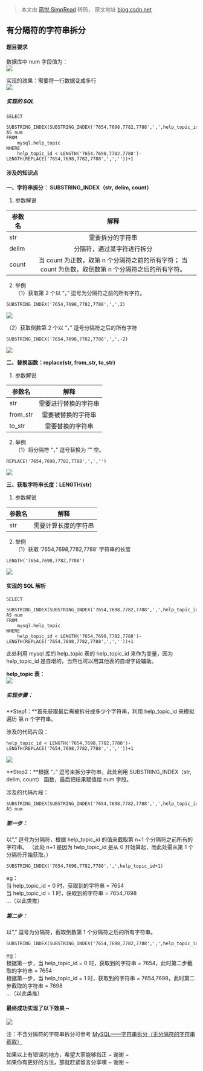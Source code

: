 > 本文由 [简悦 SimpRead](http://ksria.com/simpread/) 转码， 原文地址 [blog.csdn.net](https://blog.csdn.net/pjymyself/article/details/81668157)

有分隔符的字符串拆分
----------

#### 题目要求

数据库中 num 字段值为：  
![](https://img-blog.csdn.net/20180814150220508?watermark/2/text/aHR0cHM6Ly9ibG9nLmNzZG4ubmV0L3BqeW15c2VsZg==/font/5a6L5L2T/fontsize/400/fill/I0JBQkFCMA==/dissolve/70)

实现的效果：需要将一行数据变成多行  
![](https://img-blog.csdn.net/20180814150316890?watermark/2/text/aHR0cHM6Ly9ibG9nLmNzZG4ubmV0L3BqeW15c2VsZg==/font/5a6L5L2T/fontsize/400/fill/I0JBQkFCMA==/dissolve/70)

##### 实现的 SQL

```
SELECT 
    SUBSTRING_INDEX(SUBSTRING_INDEX('7654,7698,7782,7788',',',help_topic_id+1),',',-1) AS num 
FROM 
    mysql.help_topic 
WHERE 
    help_topic_id < LENGTH('7654,7698,7782,7788')-LENGTH(REPLACE('7654,7698,7782,7788',',',''))+1
```

#### 涉及的知识点

**一、字符串拆分： SUBSTRING_INDEX（str, delim, count）**

1.  参数解说

<table><thead><tr><th>参数名</th><th align="center">解释</th></tr></thead><tbody><tr><td>str</td><td align="center">需要拆分的字符串</td></tr><tr><td>delim</td><td align="center">分隔符，通过某字符进行拆分</td></tr><tr><td>count</td><td align="center">当 count 为正数，取第 n 个分隔符之前的所有字符； 当 count 为负数，取倒数第 n 个分隔符之后的所有字符。</td></tr></tbody></table>

2. 举例  
（1）获取第 2 个以 “，” 逗号为分隔符之前的所有字符。

```
SUBSTRING_INDEX('7654,7698,7782,7788',',',2)
```

![](https://img-blog.csdn.net/20180814151309820?watermark/2/text/aHR0cHM6Ly9ibG9nLmNzZG4ubmV0L3BqeW15c2VsZg==/font/5a6L5L2T/fontsize/400/fill/I0JBQkFCMA==/dissolve/70)

（2）获取倒数第 2 个以 “，” 逗号分隔符之后的所有字符

```
SUBSTRING_INDEX('7654,7698,7782,7788',',',-2)
```

![](https://img-blog.csdn.net/20180814151412185?watermark/2/text/aHR0cHM6Ly9ibG9nLmNzZG4ubmV0L3BqeW15c2VsZg==/font/5a6L5L2T/fontsize/400/fill/I0JBQkFCMA==/dissolve/70)

**二、替换函数：replace(str, from_str, to_str)**

1.  参数解说

<table><thead><tr><th>参数名</th><th align="center">解释</th></tr></thead><tbody><tr><td>str</td><td align="center">需要进行替换的字符串</td></tr><tr><td>from_str</td><td align="center">需要被替换的字符串</td></tr><tr><td>to_str</td><td align="center">需要替换的字符串</td></tr></tbody></table>

2. 举例  
（1）将分隔符 “，” 逗号替换为 “” 空。

```
REPLACE('7654,7698,7782,7788',',','')
```

![](https://img-blog.csdn.net/20180814151757552?watermark/2/text/aHR0cHM6Ly9ibG9nLmNzZG4ubmV0L3BqeW15c2VsZg==/font/5a6L5L2T/fontsize/400/fill/I0JBQkFCMA==/dissolve/70)

**三、获取字符串长度：LENGTH(str)**

1.  参数解说

<table><thead><tr><th>参数名</th><th align="center">解释</th></tr></thead><tbody><tr><td>str</td><td align="center">需要计算长度的字符串</td></tr></tbody></table>

2. 举例  
（1）获取 ‘7654,7698,7782,7788’ 字符串的长度

```
LENGTH('7654,7698,7782,7788')
```

![](https://img-blog.csdn.net/20180814151922796?watermark/2/text/aHR0cHM6Ly9ibG9nLmNzZG4ubmV0L3BqeW15c2VsZg==/font/5a6L5L2T/fontsize/400/fill/I0JBQkFCMA==/dissolve/70)

#### 实现的 SQL 解析

```
SELECT 
    SUBSTRING_INDEX(SUBSTRING_INDEX('7654,7698,7782,7788',',',help_topic_id+1),',',-1) AS num 
FROM 
    mysql.help_topic 
WHERE 
    help_topic_id < LENGTH('7654,7698,7782,7788')-LENGTH(REPLACE('7654,7698,7782,7788',',',''))+1
```

此处利用 mysql 库的 help_topic 表的 help_topic_id 来作为变量，因为 help_topic_id 是自增的，当然也可以用其他表的自增字段辅助。

**help_topic 表：**  
![](https://img-blog.csdn.net/20180814152141964?watermark/2/text/aHR0cHM6Ly9ibG9nLmNzZG4ubmV0L3BqeW15c2VsZg==/font/5a6L5L2T/fontsize/400/fill/I0JBQkFCMA==/dissolve/70)

##### 实现步骤：

**Step1：**首先获取最后需被拆分成多少个字符串，利用 help_topic_id 来模拟遍历 第 n 个字符串。

涉及的代码片段：

```
help_topic_id < LENGTH('7654,7698,7782,7788')-LENGTH(REPLACE('7654,7698,7782,7788',',',''))+1
```

![](https://img-blog.csdn.net/20180814152417186?watermark/2/text/aHR0cHM6Ly9ibG9nLmNzZG4ubmV0L3BqeW15c2VsZg==/font/5a6L5L2T/fontsize/400/fill/I0JBQkFCMA==/dissolve/70)

**Step2：**根据 “，” 逗号来拆分字符串，此处利用 SUBSTRING_INDEX（str, delim, count） 函数，最后把结果赋值给 num 字段。

涉及的代码片段：

```
SUBSTRING_INDEX(SUBSTRING_INDEX('7654,7698,7782,7788',',',help_topic_id+1),',',-1) AS num
```

##### 第一步：

以”,” 逗号为分隔符，根据 help_topic_id 的值来截取第 n+1 个分隔符之前所有的字符串。 （此处 n+1 是因为 help_topic_id 是从 0 开始算起，而此处需从第 1 个分隔符开始获取。）

```
SUBSTRING_INDEX('7654,7698,7782,7788',',',help_topic_id+1)
```

eg：  
当 help_topic_id = 0 时，获取到的字符串 = 7654  
当 help_topic_id = 1 时，获取到的字符串 = 7654,7698  
…（以此类推）

##### 第二步：

以”,” 逗号为分隔符，截取倒数第 1 个分隔符之后的所有字符串。

```
SUBSTRING_INDEX(SUBSTRING_INDEX('7654,7698,7782,7788',',',help_topic_id+1),',',-1)
```

eg：  
根据第一步，当 help_topic_id = 0 时，获取到的字符串 = 7654，此时第二步截取的字符串 = 7654  
根据第一步，当 help_topic_id = 1 时，获取到的字符串 = 7654,7698，此时第二步截取的字符串 = 7698  
…（以此类推）

#### 最终成功实现了以下效果 ~

![](https://img-blog.csdn.net/2018081415304427?watermark/2/text/aHR0cHM6Ly9ibG9nLmNzZG4ubmV0L3BqeW15c2VsZg==/font/5a6L5L2T/fontsize/400/fill/I0JBQkFCMA==/dissolve/70)

注：不含分隔符的字符串拆分可参考 [MySQL——字符串拆分（无分隔符的字符串截取）](https://blog.csdn.net/pjymyself/article/details/81669928)

如果以上有错误的地方，希望大家能够指正 ~ 谢谢 ~  
如果你有更好的方法，那就赶紧留言分享噢 ~ 谢谢 ~